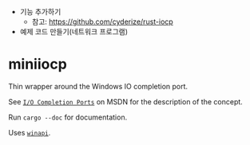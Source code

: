 - 기능 추가하기
    - 참고: https://github.com/cyderize/rust-iocp 
- 예제 코드 만들기(네트워크 프로그램)
  
  
# miniiocp

Thin wrapper around the Windows IO completion port.

See [`I/O Completion Ports`](https://docs.microsoft.com/en-us/windows/win32/fileio/i-o-completion-ports) on MSDN for the description of the concept.

Run `cargo --doc` for documentation.

Uses [`winapi`](https://docs.rs/winapi/0.3.8/winapi/).
